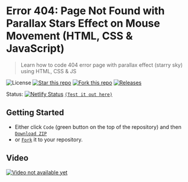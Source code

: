 # Error 404: Page Not Found with Parallax Stars Effect on Mouse Movement (HTML, CSS & JavaScript)
> Learn how to code 404 error page with parallax effect (starry sky) using HTML, CSS & JS

![License](https://img.shields.io/npm/l/css-star-rating.svg)
[![Star this repo](https://badgen.net/github/stars/blank-yt/Error-404-Page-Not-Found-with-Parallax-Effect-on-Mouse-Movement-Starry-Sky-HTML-CSS-JS-)](https://github.com/blank-yt/Error-404-Page-Not-Found-with-Parallax-Effect-on-Mouse-Movement-Starry-Sky-HTML-CSS-JS-/stargazers/)
[![Fork this repo](https://badgen.net/github/forks/blank-yt/Error-404-Page-Not-Found-with-Parallax-Effect-on-Mouse-Movement-Starry-Sky-HTML-CSS-JS-)](https://github.com/blank-yt/Error-404-Page-Not-Found-with-Parallax-Effect-on-Mouse-Movement-Starry-Sky-HTML-CSS-JS-/fork/)
[![Releases](https://img.shields.io/github/downloads/blank-yt/Error-404-Page-Not-Found-with-Parallax-Effect-on-Mouse-Movement-Starry-Sky-HTML-CSS-JS-/total.svg)](https://github.com/blank-yt/Error-404-Page-Not-Found-with-Parallax-Effect-on-Mouse-Movement-Starry-Sky-HTML-CSS-JS-/archive/refs/tags/Release.zip)

Status: [![Netlify Status](https://api.netlify.com/api/v1/badges/d7f279aa-9b07-4c0e-9555-ba89b72e4d37/deploy-status)](https://beamish-tarsier-e825ac.netlify.app/) [`(Test it out here)`](https://beamish-tarsier-e825ac.netlify.app/)

## Getting Started
- Either click `Code` (green button on the top of the repository) and then [`Download ZIP`](https://github.com/blank-yt/Error-404-Page-Not-Found-with-Parallax-Effect-on-Mouse-Movement-Starry-Sky-HTML-CSS-JS-/archive/refs/tags/Release.zip)
- or [`Fork`](https://github.com/blank-yt/Error-404-Page-Not-Found-with-Parallax-Effect-on-Mouse-Movement-Starry-Sky-HTML-CSS-JS-/fork) it to your repository.

## Video
[![Video not available yet](https://img.youtube.com/vi/THAtoS6wTHo/0.jpg)](https://www.youtube.com/watch?v=THAtoS6wTHo)
